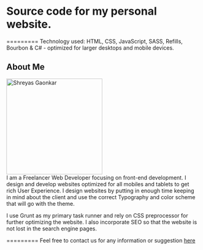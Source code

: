 # Source code for my personal website.
=========
Technology used: HTML, CSS, JavaScript, SASS, Refills, Bourbon & C# - optimized for larger desktops and mobile devices. 

## About Me

<img src="http://beta.shreyasg.com/images/srg.png" width="250" alt="Shreyas Gaonkar"><br />
I am a Freelancer Web Developer focusing on front-end development. I design and develop websites optimized for all mobiles and tablets to get rich User Experience. I design websites by putting in enough time keeping in mind about the client and use the correct Typography and color scheme that will go with the theme.

I use Grunt as my primary task runner and rely on CSS preprocessor for further optimizing the website. I also incorporate SEO so that the website is not lost in the search engine pages.

=========
Feel free to contact us for any information or suggestion [here](mailto:shreyas.gaonkar@yahoo.com)
